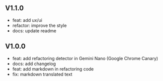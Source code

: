 ## V1.1.0

- feat: add ux/ui
- refactor: improve the style
- docs: update readme

## V1.0.0

- feat: add refactoring detector in Gemini Nano (Google Chrome Canary)
- docs: add changelog 
- feat: add markdown in refactoring code
- fix: markdown translated text